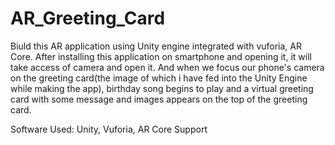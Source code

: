 # AR_Greeting_Card
Biuld this AR application using Unity engine integrated with vuforia, AR Core.
After installing this application on smartphone and opening it, it will take access of camera and open it.
And when we focus our phone's camera on the greeting card(the image of which i have fed into the Unity Engine while making the app), birthday song begins to play and a virtual greeting card with some message and images appears on the top of the greeting card.


Software Used: Unity, Vuforia, AR Core Support
